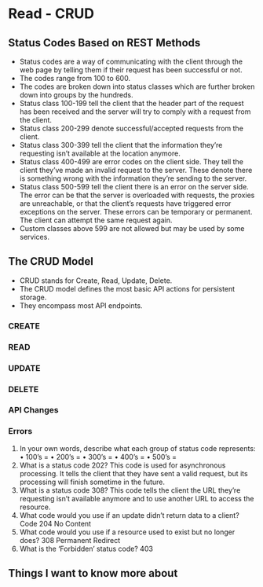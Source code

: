 # Read - CRUD

## Status Codes Based on REST Methods

- Status codes are a way of communicating with the client through the web page by telling them if their request has been successful or not.
- The codes range from 100 to 600.
- The codes are broken down into status classes which are further broken down into groups by the hundreds.
- Status class 100-199 tell the client that the header part of the request has been received and the server will try to comply with a request from the client.
- Status class 200-299 denote successful/accepted requests from the client.  
- Status class 300-399 tell the client that the information they’re requesting isn’t available at the location anymore.
- Status class 400-499 are error codes on the client side. They tell the client they’ve made an invalid request to the server. These denote there is something wrong with the information they’re sending to the server.
- Status class 500-599 tell the client there is an error on the server side. The error can be that the server is overloaded with requests, the proxies are unreachable, or that the client’s requests have triggered error exceptions on the server. These errors can be temporary or permanent. The client can attempt the same request again.
- Custom classes above 599 are not allowed but may be used by some services.

## The CRUD Model

- CRUD stands for Create, Read, Update, Delete.
- The CRUD model defines the most basic API actions for persistent storage.  
- They encompass most API endpoints.

### CREATE

### READ

### UPDATE

### DELETE

### API Changes

### Errors

1. In your own words, describe what each group of status code represents:
• 100’s =
• 200’s =
• 300’s =
• 400’s =
• 500’s =
2. What is a status code 202? This code is used for asynchronous processing. It tells the client that they have sent a valid request, but its processing will finish sometime in the future.
3. What is a status code 308? This code tells the client the URL they’re requesting isn’t available anymore and to use another URL to access the resource.
4. What code would you use if an update didn’t return data to a client? Code 204 No Content
5. What code would you use if a resource used to exist but no longer does? 308 Permanent Redirect
6. What is the ‘Forbidden’ status code? 403

## Things I want to know more about
